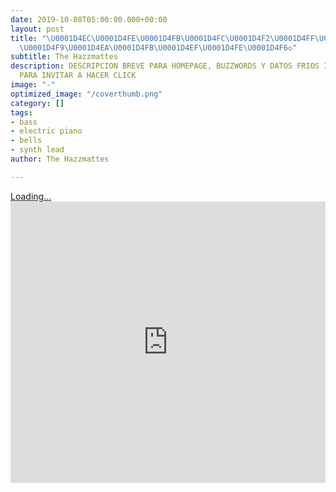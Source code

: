 ```yaml
---
date: 2019-10-08T05:00:00.000+00:00
layout: post
title: "\U0001D4EC\U0001D4FE\U0001D4FB\U0001D4FC\U0001D4F2\U0001D4FF\U0001D4EE◇ \U0001D4EE\U0001D4FD◇
  \U0001D4F9\U0001D4EA\U0001D4FB\U0001D4EF\U0001D4FE\U0001D4F6◇"
subtitle: The Hazzmattes
description: DESCRIPCION BREVE PARA HOMEPAGE, BUZZWORDS Y DATOS FRIOS IMPORTANTES
  PARA INVITAR A HACER CLICK
image: "-"
optimized_image: "/coverthumb.png"
category: []
tags:
- bass
- electric piano
- bells
- synth lead
author: The Hazzmattes

---
```


<script src="https://gumroad.com/js/gumroad-embed.js"></script>

<div class="gumroad-product-embed" data-gumroad-product-id="mHCIb"><a href="https://gumroad.com/l/mHCIb">Loading...</a></div>

<iframe width="100%" height="450" scrolling="no" frameborder="no" allow="autoplay" src="https://w.soundcloud.com/player/?url=https%3A//api.soundcloud.com/playlists/888750604&color=%2300ff1d&auto_play=false&hide_related=false&show_comments=true&show_user=true&show_reposts=false&show_teaser=true"></iframe>